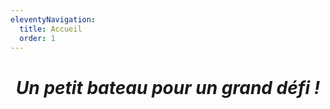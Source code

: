 ```yaml
---
eleventyNavigation:
  title: Accueil
  order: 1
---
```

<h1 style="text-align: center"><em>Un petit bateau pour un grand défi !</em></h1>
